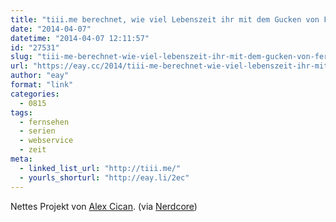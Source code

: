 ```yaml
---
title: "tiii.me berechnet, wie viel Lebenszeit ihr mit dem Gucken von Fernsehserien verbracht habt"
date: "2014-04-07"
datetime: "2014-04-07 12:11:57"
id: "27531"
slug: "tiii-me-berechnet-wie-viel-lebenszeit-ihr-mit-dem-gucken-von-fernsehserien-verbracht-habt"
url: "https://eay.cc/2014/tiii-me-berechnet-wie-viel-lebenszeit-ihr-mit-dem-gucken-von-fernsehserien-verbracht-habt/"
author: "eay"
format: "link"
categories:
  - 0815
tags:
  - fernsehen
  - serien
  - webservice
  - zeit
meta:
  - linked_list_url: "http://tiii.me/"
  - yourls_shorturl: "http://eay.li/2ec"
---
```


Nettes Projekt von [Alex Cican](http://alexcican.com/). (via [Nerdcore](http://www.crackajack.de/2014/04/07/tv-series-wasted-time-calculator/))
